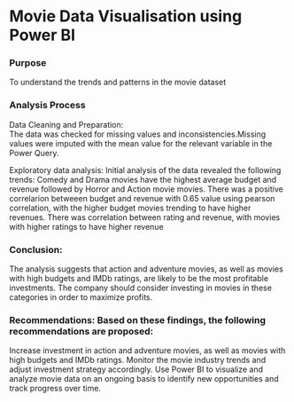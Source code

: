 # Movie Data Visualisation using Power BI

### Purpose
To understand the trends and patterns in the movie dataset

### Analysis Process
Data Cleaning and Preparation:  
The data was checked for missing values and inconsistencies.Missing values were imputed with the mean value for the relevant variable in the Power Query.

Exploratory data analysis: Initial analysis of the data revealed the following trends:
Comedy and Drama movies have the highest average budget and revenue followed by Horror and Action movie movies. 
There was a positive correlarion betweeen budget and revenue with 0.65 value using pearson correlation, with the higher budget movies trending to have higher revenues.
There was correlation between rating and revenue,  with movies with higher ratings to have higher revenue

### Conclusion: 
The analysis suggests that action and adventure movies, as well as movies with high budgets and IMDb ratings, are likely to be the most profitable investments. 
The company should consider investing in movies in these categories in order to maximize profits.

### Recommendations: Based on these findings, the following recommendations are proposed:
Increase investment in action and adventure movies, as well as movies with high budgets and IMDb ratings.
Monitor the movie industry trends and adjust investment strategy accordingly.
Use Power BI to visualize and analyze movie data on an ongoing basis to identify new opportunities and track progress over time.

